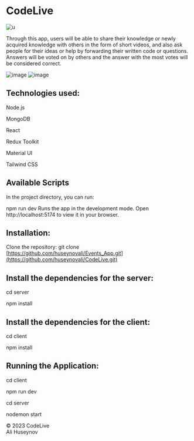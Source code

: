# CodeLive
![u](https://github.com/huseynovali/CodeLive/assets/101474600/46d5163b-e2ca-47a8-adba-f76e43b642e4)   

 Through this app, users will be able to share their knowledge or newly acquired knowledge with others in the form of short videos, 
and also ask people for their ideas or help by forwarding their written code or questions. Answers will be voted on by others and 
the answer with the most votes will be considered correct.

![image](https://github.com/huseynovali/CodeLive/assets/101474600/79e0f4d6-18f8-4db7-9a3b-4915af6f35f3)
![image](https://github.com/huseynovali/CodeLive/assets/101474600/c8ec77bd-f522-4783-ab41-8bcf70e1d974)

## Technologies used:
Node.js

MongoDB

React

Redux Toolkit

Material UI

Tailwind CSS

## Available Scripts
In the project directory, you can run:

npm run dev
Runs the app in the development mode.
Open http://localhost:5174 to view it in your browser.


## Installation:
Clone the repository: git clone [https://github.com/huseynovali/Events_App.git](https://github.com/huseynovali/CodeLive.git)


## Install the dependencies for the server:
cd server

npm install

## Install the dependencies for the client:
cd client

npm install

## Running the Application:
cd client

npm run dev

cd server

nodemon start 



© 2023 CodeLive                    
Ali Huseynov 
